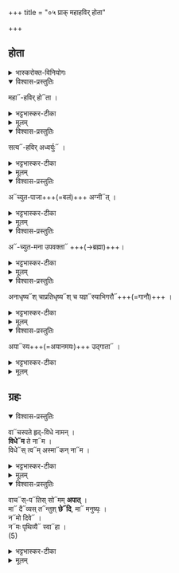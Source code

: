 +++
title = "०५ प्राक् महाहविर् होता"

+++

## होता
<details><summary>भास्करोक्त-विनियोगः</summary>

1उपरिष्टात्प्राञ्चं सप्तहोतारमुपदधाति - महाहविरिति ॥ सौम्येष्वध्वरेषु विनियोगः । 
</details>

<details open><summary>विश्वास-प्रस्तुतिः</summary>

महा᳓-हविर् हो᳓ता ।  
</details>

<details><summary>भट्टभास्कर-टीका</summary>

महत् सर्वं हविः यस्य तन्महाग्रासं ब्रह्मैव होता, होत्रा च महनीयं हविः भवतीति । यद्वा - महाहाविः अग्निः सर्वभक्षकत्वात् । 
</details>

<details><summary>मूलम्</summary>

म॒हाह॑वि॒र्होता॑ ।  
</details>

<details open><summary>विश्वास-प्रस्तुतिः</summary>

सत्य᳓-हविर् अध्वर्युः᳓ ।  
</details>

<details><summary>भट्टभास्कर-टीका</summary>

सत्यहविरध्वयुः सत्यमेव हविः यस्य स सत्यहविः प्रजापतिः सोऽध्वर्युः, कर्तृत्वसाम्यात् । 
</details>

<details><summary>मूलम्</summary>

स॒त्यह॑विरध्व॒र्युः ।  
</details>

<details open><summary>विश्वास-प्रस्तुतिः</summary>

अ᳓च्युत-पाजा+++(=बलं)+++ अग्नी᳓त् ।
</details>

<details><summary>भट्टभास्कर-टीका</summary>

अच्युतं पाजः बलं वेगो वा यस्य स वायुः सोऽग्नीत् विहरणादिकृत्त्वात् । 
</details>

<details><summary>मूलम्</summary>

अच्यु॑तपाजा अ॒ग्नीत् ।
</details>

<details open><summary>विश्वास-प्रस्तुतिः</summary>

अ᳓-च्युत-मना उपवक्ता᳓ +++(→ब्रह्मा)+++।
</details>

<details><summary>भट्टभास्कर-टीका</summary>

अच्युतं नित्यं सर्वत्र स्थितं मनो यस्य स विष्णुः स उपवक्ता ब्रह्मा सर्वकर्मसाक्षित्वात् । 
</details>

<details><summary>मूलम्</summary>

अच्यु॑तमना उपव॒क्ता ।
</details>

<details open><summary>विश्वास-प्रस्तुतिः</summary>

अनाधृष्य᳓श् चाप्रतिधृष्य᳓श् च यज्ञ᳓स्याभिगरौ᳓+++(=गानौ)+++ ।  
</details>

<details><summary>भट्टभास्कर-टीका</summary>

अनाधृष्यः केन चिदप्यनभिभवनीयः अभिभवितुमशक्यः इन्द्रः, अप्रतिधृष्यः स्वयं अभिभवन्नपि योऽन्येन प्रत्यभिभवितुं न शक्यते सोऽप्रतिधष्यः अग्निः, रुद्र इत्येके । उभयत्रापि 'ययतोश्चातदर्थे' इत्युत्तरपदान्तोदात्तत्वम् । 

तावेवाभिगरौ यज्ञस्य उद्गातारम् अभिगन्तारौ प्रस्तोतृ-प्रतिहर्तारौ । केचिदाहुः - चर्मकर्ते व्यायच्छमानौ शूद्रार्यावेतौ यज्ञस्याभिगरौ प्रशसांनिन्दयोः कर्तारौ । पचाद्यच् । 
</details>

<details><summary>मूलम्</summary>

अ॒ना॒धृ॒ष्यश्चा॑प्रतिधृ॒ष्यश्च॑ य॒ज्ञस्या॑भिग॒रौ ।  
</details>

<details open><summary>विश्वास-प्रस्तुतिः</summary>

अया᳓स्य+++(=अयानमयः)+++ उद्गाता᳓ ।  
</details>

<details><summary>भट्टभास्कर-टीका</summary>

अयास्यः अङ्गिरसः पुत्र इत्येके । अन्य आहुः - अयानमयाः अविनाशः तत्र स्थितः अयास्यः । बहुव्रीहिर्वा । अविनाशे महिम्नि स्थितो अयास्यः, सर्वोत्तीर्ण ईश्वर एव । स उद्गाता गानस्थितत्वात् ॥
</details>

<details><summary>मूलम्</summary>

अ॒यास्य॑ उद्गा॒ता ।  
</details>

## ग्रहः
<details open><summary>विश्वास-प्रस्तुतिः</summary>

वा᳓चस्पते हृद्-विधे नामन् ।  
**विधे᳓म** ते ना᳓म ।  
विधे᳓स् त्व᳓म् अस्मा᳓कन् ना᳓म ।  
</details>

<details><summary>भट्टभास्कर-टीका</summary>

2अथ ग्रहः हे वाचस्पते! हे हृत्! उपसंहारकाले सर्वस्य हर्तः यद्वा - हृदि स्थितः सर्वस्य । विधे! नामन् ! इत्यादि गतम् । 
</details>

<details><summary>मूलम्</summary>

वाच॑स्पते हृद्विधे नामन् ।  
वि॒धेम॑ ते॒ नाम॑ ।  
वि॒धेस्त्वम॒स्माक॒न्नाम॑ ।  

</details>

<details open><summary>विश्वास-प्रस्तुतिः</summary>

वाच᳓स्-प᳓तिस् सो᳓मम् **अपात्** ।  
मा᳓ दै᳓व्यस् त᳓न्तुश् **छे᳓दि**, मा᳓ मनुष्यः᳙ ।  
न᳓मो दिवे᳓ ।  
न᳓मः पृथिव्यै᳓ स्वा᳓हा ।  
(5) 
</details>

<details><summary>भट्टभास्कर-टीका</summary>

अपादिति विशेषः, पिबत्वित्येवार्थः । छान्दसो लुङ् । दैव्यः दिवि भवः तन्तुः देवजातिः मा छेदि । 'देवाद्यञञौ' इति यञ् । मा च मनुष्यजातिः, छेदीत्येव । यद्वा - देवार्थो मनुप्यार्थश्च तन्तुः यज्ञः मा छेदि विच्छिन्नो मा भूत् । नमो दिवे नमः पृथिव्यै च तयोः तन्त्वोः स्थानाभ्याम् । स्वाहेति गतम् ॥
इत्यारण्यके तृतीये पञ्चमोऽनुवाकः ॥ 
</details>

<details><summary>मूलम्</summary>

वा॒चस्पति॒स्सोम॑मपात् ।  
मा दैव्य॒स्तन्तु॒श्छेदि॒ मा म॑नु॒ष्यः॑ ।  
नमो॑ दि॒वे ।  
नमः॑ पृथि॒व्यै स्वाहा॑ ।  
(5) 
</details>
